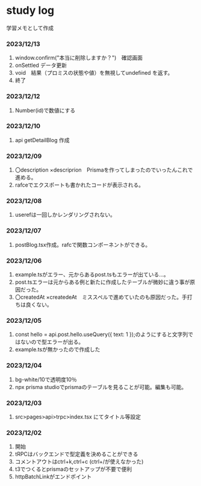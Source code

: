 # study log

学習メモとして作成

### 2023/12/13

1. window.confirm("本当に削除しますか？")　確認画面
2. onSettled データ更新
3. void　結果（プロミスの状態や値）を無視してundefined を返す。
4. 終了

### 2023/12/12

1. Number(id)で数値にする

### 2023/12/10

1. api getDetailBlog 作成

### 2023/12/09

1. 〇description ×descriprion　Prismaを作ってしまったのでいったんこれで進める。
2. rafceでエクスポートも書かれたコードが表示される。

### 2023/12/08

1. userefは一回しかレンダリングされない。

### 2023/12/07

1. postBlog.tsx作成。rafcで関数コンポーネントができる。

### 2023/12/06

1. example.tsがエラー、元からあるpost.tsもエラーが出ている…。
2. post.tsエラーは元からある例と新たに作成したテーブルが微妙に違う事が原因だった。
3. 〇createdAt ×createdeAt　ミススペルで進めていたのも原因だった。手打ちは良くない。

### 2023/12/05

1. const hello = api.post.hello.useQuery({ text: 1 });のようにすると文字列ではないので型エラーが出る。
2. example.tsが無かったので作成した

### 2023/12/04

1. bg-white/10で透明度10％
2. npx prisma studioでprismaのテーブルを見ることが可能。編集も可能。

### 2023/12/03

1. src>pages>api>trpc>index.tsx にてタイトル等設定

### 2023/12/02

1. 開始
2. tRPCはバックエンドで型定義を決めることができる
3. コメントアウトはctrl+k,ctrl+c (ctrl+/が使えなかった)
4. t3でつくるとprismaのセットアップが不要で便利
5. httpBatchLinkがエンドポイント

